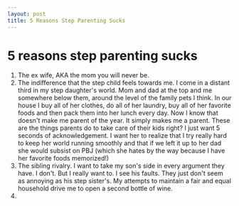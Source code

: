 ```yaml
---
layout: post
title: 5 Reasons Step Parenting Sucks
---
```

# 5 reasons step parenting sucks
1. The ex wife, AKA the mom you will never be. 
2. The indifference that the step child feels towards me. I come in a distant third in my step daughter's world. Mom and dad at the top and me somewhere below them, around the level of the family pets I think. In our house I buy all of her clothes, do all of her laundry, buy all of her favorite foods and then pack them into her lunch every day. Now I know that doesn't make me parent of the year. It simply makes me a parent. These are the things parents do to take care of their kids right?  I just want 5 seconds of acknowledgement.  I want her to realize that I try really hard to keep her world running smoothly and that if we left it up to her dad she would subsist on PBJ (which she hates by the way because I have her favorite foods memorized!)
3. The sibling rivalry. I want to take my son's side in every argument they have. I don't. But I really want to. I see his faults. They just don't seem as annoying as his step sister's. My attempts to maintain a fair and equal household drive me to open a second bottle of wine.
4. 

